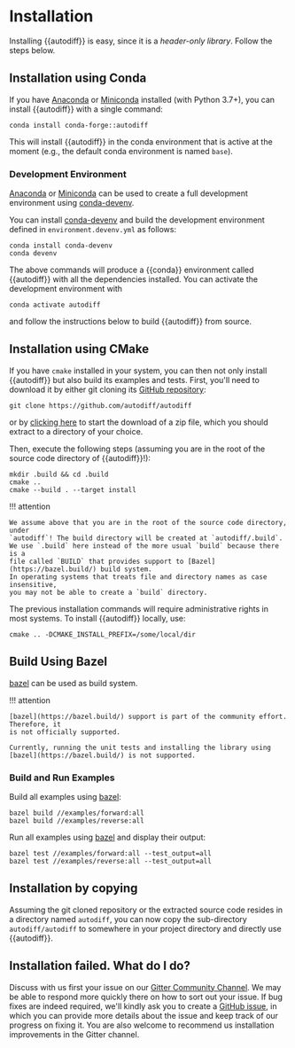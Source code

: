 # Installation

Installing {{autodiff}} is easy, since it is a *header-only library*. Follow
the steps below.

## Installation using Conda

If you have [Anaconda] or [Miniconda] installed (with Python 3.7+), you can
install {{autodiff}} with a single command:

~~~
conda install conda-forge::autodiff
~~~

This will install {{autodiff}} in the conda environment that is active at the
moment (e.g., the default conda environment is named `base`).

### Development Environment

[Anaconda] or [Miniconda] can be used to create a full development environment using [conda-devenv].

You can install [conda-devenv] and build the development environment defined in `environment.devenv.yml` as follows:
~~~
conda install conda-devenv
conda devenv
~~~

The above commands will produce a {{conda}} environment called {{autodiff}} with all the dependencies installed. You can activate the development environment with
~~~
conda activate autodiff
~~~
and follow the instructions below to build {{autodiff}} from source.

## Installation using CMake

If you have `cmake` installed in your system, you can then not only install
{{autodiff}} but also build its examples and tests. First, you'll need to
download it by either git cloning its [GitHub repository][github]:

~~~
git clone https://github.com/autodiff/autodiff
~~~

or by [clicking here][zip] to start the download of a zip file, which you
should extract to a directory of your choice.

Then, execute the following steps (assuming you are in the root of the source code directory of {{autodiff}}!):

~~~
mkdir .build && cd .build
cmake ..
cmake --build . --target install
~~~

!!! attention

    We assume above that you are in the root of the source code directory, under
    `autodiff`! The build directory will be created at `autodiff/.build`.
    We use `.build` here instead of the more usual `build` because there is a
    file called `BUILD` that provides support to [Bazel](https://bazel.build/) build system.
    In operating systems that treats file and directory names as case insensitive,
    you may not be able to create a `build` directory.

The previous installation commands will require administrative rights in most
systems. To install {{autodiff}} locally, use:

~~~
cmake .. -DCMAKE_INSTALL_PREFIX=/some/local/dir
~~~

## Build Using Bazel

[bazel](https://bazel.build/) can be used as build system.

!!! attention

    [bazel](https://bazel.build/) support is part of the community effort. Therefore, it
    is not officially supported.

    Currently, running the unit tests and installing the library using
    [bazel](https://bazel.build/) is not supported.

### Build and Run Examples

Build all examples using [bazel](https://bazel.build/):

~~~
bazel build //examples/forward:all
bazel build //examples/reverse:all
~~~

Run all examples using [bazel](https://bazel.build/) and display their output:

~~~
bazel test //examples/forward:all --test_output=all
bazel test //examples/reverse:all --test_output=all
~~~

## Installation by copying

Assuming the git cloned repository or the extracted source code resides in a
directory named `autodiff`, you can now copy the sub-directory
`autodiff/autodiff` to somewhere in your project directory and directly use
{{autodiff}}.


## Installation failed. What do I do?

Discuss with us first your issue on our [Gitter Community Channel][gitter]. We
may be able to respond more quickly there on how to sort out your issue. If bug
fixes are indeed required, we'll kindly ask you to create a [GitHub
issue][issues], in which you can provide more details about the issue and keep
track of our progress on fixing it. You are also welcome to recommend us
installation improvements in the Gitter channel.



[Anaconda]: https://www.anaconda.com/distribution/
[Miniconda]: https://docs.conda.io/en/latest/miniconda.html
[gitter]: https://gitter.im/autodiff/community
[github]: https://github.com/autodiff/autodiff
[zip]: https://github.com/autodiff/autodiff/archive/master.zip
[issues]: https://github.com/autodiff/autodiff/issues/new
[conda-devenv]: https://conda-devenv.readthedocs.io/en/latest/
